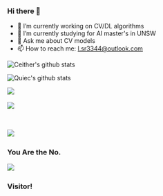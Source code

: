 ### Hi there 👋



- 🔭 I’m currently working on CV/DL algorithms 
- 🌱 I’m currently studying for AI master's in UNSW 
- 💬 Ask me about CV models 
- 📫 How to reach me: l.sr3344@outlook.com


![Ceither's github stats](https://github-readme-stats.vercel.app/api?username=CeitherNSW&show_icons=true&theme=radical&include_all_commits=true) 

![Quiec's github stats](https://github-readme-stats.vercel.app/api/top-langs/?username=CeitherNSW&theme=radical&layout=compact) 

<img src="https://github-readme-streak-stats.herokuapp.com/?user=CeitherNSW"></img> 

<!--  2d history skills -->
<img src="https://cr-skills-chart-widget.azurewebsites.net/api/api?username=CeitherNSW" width="auto"></img> 

<!--   profile-green-animate --> 
![](./profile-3d-contrib/profile-green-animate.svg) 

### You Are the No. 

![](https://count.getloli.com/get/@CertherNSW?theme=rule34) 

### Visitor!
